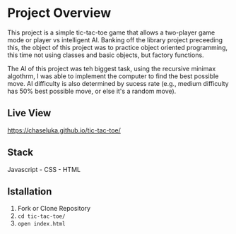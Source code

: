 Project Overview
========

This project is a simple tic-tac-toe game that allows a two-player game mode or player vs intelligent AI. Banking off the library project preceeding this, the object of this project was to practice object oriented programming, this time not using classes and basic objects, but factory functions. 

The AI of this project was teh biggest task, using the recursive minimax algothrm, I was able to implement the computer to find the best possible move. AI difficulty is also determined by sucess rate (e.g., medium difficulty has 50% best possible move, or else it's a random move). 

Live View
---------
https://chaseluka.github.io/tic-tac-toe/

Stack
-----
Javascript - CSS - HTML

Istallation
-----------
  1. Fork or Clone Repository
  2. `cd tic-tac-toe/`
  3. `open index.html`
